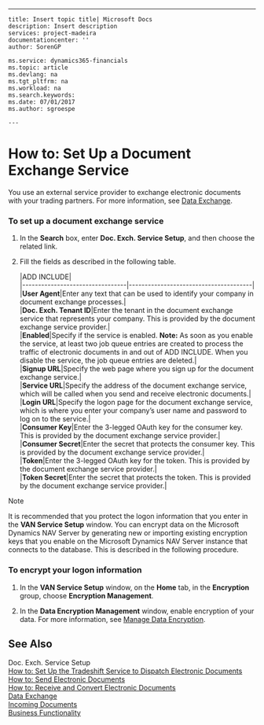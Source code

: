 ---
    title: Insert topic title| Microsoft Docs
    description: Insert description
    services: project-madeira
    documentationcenter: ''
    author: SorenGP

    ms.service: dynamics365-financials
    ms.topic: article
    ms.devlang: na
    ms.tgt_pltfrm: na
    ms.workload: na
    ms.search.keywords:
    ms.date: 07/01/2017
    ms.author: sgroespe

    ---
# How to: Set Up a Document Exchange Service
You use an external service provider to exchange electronic documents with your trading partners. For more information, see [Data Exchange](../data-exchange.md).  
  
### To set up a document exchange service  
  
1.  In the **Search** box, enter **Doc. Exch. Service Setup**, and then choose the related link.  
  
2.  Fill the fields as described in the following table.  
  
    |ADD INCLUDE<!--[!INCLUDE[bp_tablefield](../../includes/bp_tabledescription_md.md)]-->|  
    |---------------------------------|---------------------------------------|  
    |**User Agent**|Enter any text that can be used to identify your company in document exchange processes.|  
    |**Doc. Exch. Tenant ID**|Enter the tenant in the document exchange service that represents your company. This is provided by the document exchange service provider.|  
    |**Enabled**|Specify if the service is enabled. **Note:**  As soon as you enable the service, at least two job queue entries are created to process the traffic of electronic documents in and out of ADD INCLUDE<!--[!INCLUDE[dyn_nav](../../includes/dyn_nav_md.md)]-->. When you disable the service, the job queue entries are deleted.|  
    |**Signup URL**|Specify the web page where you sign up for the document exchange service.|  
    |**Service URL**|Specify the address of the document exchange service, which will be called when you send and receive electronic documents.|  
    |**Login URL**|Specify the logon page for the document exchange service, which is where you enter your company’s user name and password to log on to the service.|  
    |**Consumer Key**|Enter the 3-legged OAuth key for the consumer key. This is provided by the document exchange service provider.|  
    |**Consumer Secret**|Enter the secret that protects the consumer key. This is provided by the document exchange service provider.|  
    |**Token**|Enter the 3-legged OAuth key for the token. This is provided by the document exchange service provider.|  
    |**Token Secret**|Enter the secret that protects the token. This is provided by the document exchange service provider.|  
  
> [!NOTE]  
>  It is recommended that you protect the logon information that you enter in the **VAN Service Setup** window. You can encrypt data on the Microsoft Dynamics NAV Server by generating new or importing existing encryption keys that you enable on the Microsoft Dynamics NAV Server instance that connects to the database. This is described in the following procedure.  
  
### To encrypt your logon information  
  
1.  In the **VAN Service Setup** window, on the **Home** tab, in the **Encryption** group, choose **Encryption Management**.  
  
2.  In the **Data Encryption Management** window, enable encryption of your data. For more information, see [Manage Data Encryption](../manage-data-encryption.md).  
  
## See Also  
 Doc. Exch. Service Setup   
 [How to: Set Up the Tradeshift Service to Dispatch Electronic Documents](../how-to-set-up-a-document-exchange-service.md)   
 [How to: Send Electronic Documents](../how-to-send-electronic-documents.md)   
 [How to: Receive and Convert Electronic Documents](../how-to-receive-and-convert-electronic-documents.md)   
 [Data Exchange](../data-exchange.md)   
 [Incoming Documents](../incoming-documents.md)   
 [Business Functionality](../Business%20Functionality.md)